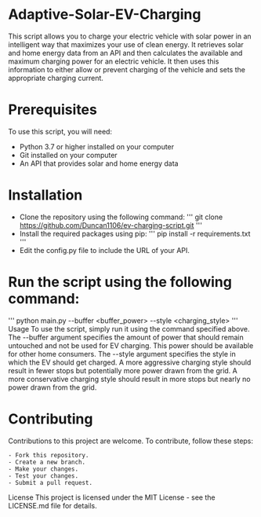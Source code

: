# Adaptive-Solar-EV-Charging

This script allows you to charge your electric vehicle with solar power in an intelligent way that maximizes your use of clean energy. It retrieves solar and home energy data from an API and then calculates the available and maximum charging power for an electric vehicle. It then uses this information to either allow or prevent charging of the vehicle and sets the appropriate charging current.

 # Prerequisites
  To use this script, you will need:

   - Python 3.7 or higher installed on your computer
   - Git installed on your computer
   - An API that provides solar and home energy data
 # Installation
  - Clone the repository using the following command:
  '''
   git clone https://github.com/Duncan1106/ev-charging-script.git
  '''
  - Install the required packages using pip:
  ''' 
  pip install -r requirements.txt
  '''
  - Edit the config.py file to include the URL of your API.

 # Run the script using the following command:
  '''
   python main.py --buffer <buffer_power> --style <charging_style>
  '''
Usage
To use the script, simply run it using the command specified above. The --buffer argument specifies the amount of power that should remain untouched and not be used for EV charging. This power should be available for other home consumers. The --style argument specifies the style in which the EV should get charged. A more aggressive charging style should result in fewer stops but potentially more power drawn from the grid. A more conservative charging style should result in more stops but nearly no power drawn from the grid.

 # Contributing
  Contributions to this project are welcome. To contribute, follow these steps:

    - Fork this repository.
    - Create a new branch.
    - Make your changes.
    - Test your changes.
    - Submit a pull request.
License
This project is licensed under the MIT License - see the LICENSE.md file for details.
